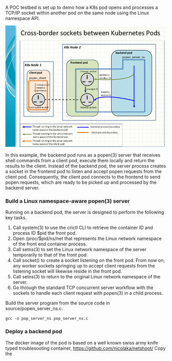 A POC testbed is set up to demo how a K8s pod opens and processes a TCP/IP socket within another pod on the same node using the Linux namespace API.

![Kubernetes inter-pod socketing](Namespace_socket_poc.png)

In this example, the backend pod runs as a popen(3) server that receives shell commands from a client pod, execute them locally and return the results to the client. Instead of the backend pod, the server process creates a socket in the frontend pod to listen and accept popen requests from the client pod. Consequently, the client pod connects to the frontend to send popen requests, which are ready to be picked up and processed by the backend server.

### Build a Linux namespace-aware popen(3) server

Running on a backend pod, the server is designed to perform the following key tasks.

1. Call system(3) to use the crictl CLI to retrieve the container ID and process ID $pid the front pod.
2. Open /proc/$pid/ns/net that represents the Linux network namespace of the front end container process.
3. Call setns(3) to set the Linux network namespace of the server temporarily to that of the front pod.
4. Call socket() to create a socket listening on the front pod. From now on, any worker sockets springing up to accept client requests from the listening socket will likewise reside in the front pod.
5. Call setns(3) to return to the original Linux network namespace of the server.
6. Go through the standard TCP concurrent server workflow with the sockets to handle each client request with popen(3) in a child process.

Build the server program from the source code in source/popen_server_ns.c.

```
gcc -o pop_server_ns pop_server_ns.c
```

### Deploy a backend pod 

The docker image of the pod is based on a well known swiss army knife typed troublesooting container, https://github.com/nicolaka/netshoot/
Copy the 
